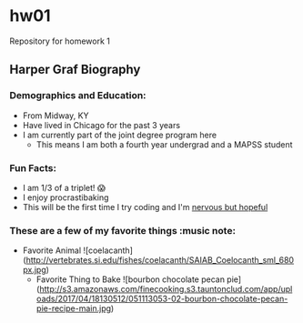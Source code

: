 # hw01
Repository for homework 1
## Harper Graf Biography
### Demographics and Education:
* From Midway, KY
* Have lived in Chicago for the past 3 years
* I am currently part of the joint degree program here
  - This means I am both a fourth year undergrad and a MAPSS student
### Fun Facts:
  * I am 1/3 of a triplet! :scream:
  * I enjoy procrastibaking 
  * This will be the first time I try coding and I'm [nervous but hopeful](https://giphy.com/gifs/doctor-who-funny-matt-smith-WjAkQjz7h9ESA)
  ### These are a few of my favorite things :music note:
  * Favorite Animal
    ![coelacanth]
    (http://vertebrates.si.edu/fishes/coelacanth/SAIAB_Coelocanth_sml_680px.jpg)
    * Favorite Thing to Bake
    ![bourbon chocolate pecan pie]
    (http://s3.amazonaws.com/finecooking.s3.tauntonclud.com/app/uploads/2017/04/18130512/051113053-02-bourbon-chocolate-pecan-pie-recipe-main.jpg)
    
  


